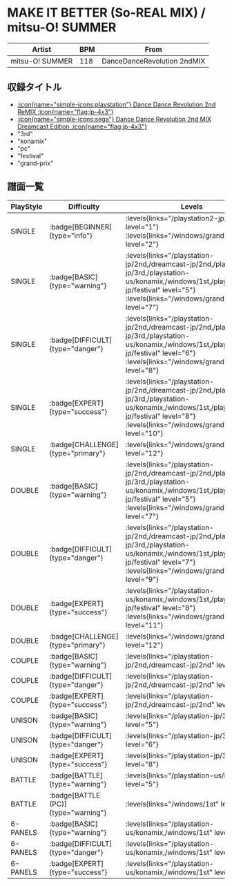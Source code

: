 # MAKE IT BETTER (So-REAL MIX) / mitsu-O! SUMMER

|Artist|BPM|From|
|------|---|----|
|mitsu-O! SUMMER|118|DanceDanceRevolution 2ndMIX|

## 収録タイトル

- [:icon{name="simple-icons:playstation"} Dance Dance Revolution 2nd ReMIX :icon{name="flag:jp-4x3"}](/playstation-jp/2nd)
- [:icon{name="simple-icons:sega"} Dance Dance Revolution 2nd MIX Dreamcast Edition :icon{name="flag:jp-4x3"}](/dreamcast-jp/2nd)
- "3rd"
- "konamix"
- "pc"
- "festival"
- "grand-prix"

## 譜面一覧

|PlayStyle|Difficulty|Levels|Notes|Movie|
|---------|----------|------|-----|-----|
|SINGLE| :badge[BEGINNER]{type="info"}| :levels{links="/playstation2-jp/festival" level="1"} :levels{links="/windows/grand-prix" level="2"}|90/0||
|SINGLE| :badge[BASIC]{type="warning"}| :levels{links="/playstation-jp/2nd,/dreamcast-jp/2nd,/playstation-jp/3rd,/playstation-us/konamix,/windows/1st,/playstation2-jp/festival" level="5"} :levels{links="/windows/grand-prix" level="7"}|159/0||
|SINGLE| :badge[DIFFICULT]{type="danger"}| :levels{links="/playstation-jp/2nd,/dreamcast-jp/2nd,/playstation-jp/3rd,/playstation-us/konamix,/windows/1st,/playstation2-jp/festival" level="6"} :levels{links="/windows/grand-prix" level="8"}|191/0||
|SINGLE| :badge[EXPERT]{type="success"}| :levels{links="/playstation-jp/2nd,/dreamcast-jp/2nd,/playstation-jp/3rd,/playstation-us/konamix,/windows/1st,/playstation2-jp/festival" level="8"} :levels{links="/windows/grand-prix" level="10"}|208/0||
|SINGLE| :badge[CHALLENGE]{type="primary"}| :levels{links="/windows/grand-prix" level="12"}|237/10(29)||
|DOUBLE| :badge[BASIC]{type="warning"}| :levels{links="/playstation-jp/2nd,/dreamcast-jp/2nd,/playstation-jp/3rd,/playstation-us/konamix,/windows/1st,/playstation2-jp/festival" level="5"} :levels{links="/windows/grand-prix" level="7"}|135/0||
|DOUBLE| :badge[DIFFICULT]{type="danger"}| :levels{links="/playstation-jp/2nd,/dreamcast-jp/2nd,/playstation-jp/3rd,/playstation-us/konamix,/windows/1st,/playstation2-jp/festival" level="7"} :levels{links="/windows/grand-prix" level="9"}|183/0||
|DOUBLE| :badge[EXPERT]{type="success"}| :levels{links="/playstation-us/konamix,/windows/1st,/playstation2-jp/festival" level="8"} :levels{links="/windows/grand-prix" level="11"}|237/0||
|DOUBLE| :badge[CHALLENGE]{type="primary"}| :levels{links="/windows/grand-prix" level="12"}|192/22(29)||
|COUPLE| :badge[BASIC]{type="warning"}| :levels{links="/playstation-jp/2nd,/dreamcast-jp/2nd" level="5"}|140/0||
|COUPLE| :badge[DIFFICULT]{type="danger"}| :levels{links="/playstation-jp/2nd,/dreamcast-jp/2nd" level="6"}|175/0||
|COUPLE| :badge[EXPERT]{type="success"}| :levels{links="/playstation-jp/2nd,/dreamcast-jp/2nd" level="8"}|195/0||
|UNISON| :badge[BASIC]{type="warning"}| :levels{links="/playstation-jp/3rd" level="5"}|||
|UNISON| :badge[DIFFICULT]{type="danger"}| :levels{links="/playstation-jp/3rd" level="6"}|||
|UNISON| :badge[EXPERT]{type="success"}| :levels{links="/playstation-jp/3rd" level="8"}|||
|BATTLE| :badge[BATTLE]{type="warning"}| :levels{links="/playstation-us/konamix" level="5"}|||
|BATTLE| :badge[BATTLE (PC)]{type="warning"}| :levels{links="/windows/1st" level="8"}|||
|6-PANELS| :badge[BASIC]{type="warning"}| :levels{links="/playstation-us/konamix,/windows/1st" level="5"}|159/0||
|6-PANELS| :badge[DIFFICULT]{type="danger"}| :levels{links="/playstation-us/konamix,/windows/1st" level="6"}|191/0||
|6-PANELS| :badge[EXPERT]{type="success"}| :levels{links="/playstation-us/konamix,/windows/1st" level="8"}|208/0||
